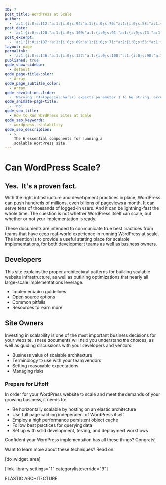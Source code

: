 ```yaml
---
ID: 7
post_title: WordPress at Scale
author:
  - 'a:1:{i:0;s:112:"a:1:{i:0;s:94:"a:1:{i:0;s:76:"a:1:{i:0;s:58:"a:1:{i:0;s:40:"a:1:{i:0;s:22:"a:1:{i:0;s:5:"admin";}";}";}";}";}";}";}'
post_date:
  - 'a:1:{i:0;s:128:"a:1:{i:0;s:109:"a:1:{i:0;s:91:"a:1:{i:0;s:73:"a:1:{i:0;s:55:"a:1:{i:0;s:37:"a:1:{i:0;s:19:"2015-12-04 09:54:57";}";}";}";}";}";}";}'
post_excerpt:
  - 'a:1:{i:0;s:107:"a:1:{i:0;s:89:"a:1:{i:0;s:71:"a:1:{i:0;s:53:"a:1:{i:0;s:35:"a:1:{i:0;s:17:"a:1:{i:0;s:0:"";}";}";}";}";}";}";}'
layout: page
permalink:
  - 'a:1:{i:0;s:146:"a:1:{i:0;s:127:"a:1:{i:0;s:108:"a:1:{i:0;s:90:"a:1:{i:0;s:72:"a:1:{i:0;s:54:"a:1:{i:0;s:36:"a:1:{i:0;s:18:"a:1:{i:0;s:1:"/";}";}";}";}";}";}";}";}";}'
published: true
qode_show-sidebar:
  - default
qode_page-title-color:
  - Array
qode_page_subtitle_color:
  - Array
qode_revolution-slider:
  - 'Warning: htmlspecialchars() expects parameter 1 to be string, array given in /srv/bindings/37fb02e198e441baa11ec65580c9840c/code/wp-content/themes/bridge/framework/lib/qode.layout.php on line 512'
qode_animate-page-title:
  - 'no'
qode_seo_title:
  - How to Run WordPress Sites at Scale
qode_seo_keywords:
  - wordpress, scalability
qode_seo_description:
  - >
    The 6 essential components for running a
    scalable WordPress site.
---
```

# Can WordPress Scale?

## Yes.  It's a proven fact.

With the right infrastructure and development practices in place, WordPress can push hundreds of millions, even billions of pageviews a month. It can serve tens of thousands of logged-in users. And it can be lightning-fast the whole time. The question is not whether WordPress itself can scale, but whether or not your implementation is ready.

These documents are intended to communicate true best practices from teams that have deep real-world experience in running WordPress at scale. The intention is to provide a useful starting place for scalable implementations, for both development teams as well as business owners.

<div class="bulletbox bb-left">
  <h2>
    Developers
  </h2> This site explains the proper architectural patterns for building scalable website infrastructure, as well as outlining optimizations that nearly all large-scale implementations leverage. 
  
  <ul>
    <li>
      Implementation guidelines
    </li>
    <li>
      Open source options
    </li>
    <li>
      Common pitfalls
    </li>
    <li>
      Resources to learn more
    </li>
  </ul>
</div>

<div class="bulletbox bb-right">
  <h2>
    Site Owners
  </h2> Investing in scalability is one of the most important business decisions for your website. These documents will help you understand the choices, as well as guiding discussions with your developers and vendors. 
  
  <ul>
    <li>
      Business value of scalable architecture
    </li>
    <li>
      Terminology to use with your team/vendors
    </li>
    <li>
      Setting reasonable expectations
    </li>
    <li>
      Managing risks
    </li>
  </ul>
</div>

### Prepare for Liftoff

In order for your WordPress website to scale and meet the demands of your growing business, it needs to:

*   Be horizontally scalable by hosting on an elastic architecture 
*   Use full page caching independent of WordPress itself 
*   Employ a high performance persistent object cache 
*   Follow best practices for querying data 
*   Set up with solid development, testing, and deployment workflows 

Confident your WordPress implementation has all these things? Congrats!

Want to learn more about these techniques? Read on.

[do_widget_area]

[link-library settings="1" categorylistoverride="9"]

<a class="loopnext" href="/elastic-architecture/"><i class="fa fa-angle-down"></i></a>

<div class="pageloop" id="id11">
  <div>
    ELASTIC ARCHITECTURE
  </div>
</div>

</div>